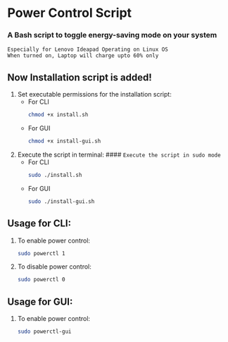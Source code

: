 # Power Control Script
### A Bash script to toggle energy-saving mode on your system 
`Especially for Lenovo Ideapad Operating on Linux OS`<br>
`When turned on, Laptop will charge upto 60% only`
## Now Installation script is added!
1. Set executable permissions for the installation script:
   * For CLI
      ```bash
      chmod +x install.sh
   
   * For GUI
      ```bash
      chmod +x install-gui.sh
   
2. Execute the script in terminal: #### `Execute the script in sudo mode`
   * For CLI
      ```bash
      sudo ./install.sh
   
   * For GUI
      ```bash
      sudo ./install-gui.sh
   
## Usage for CLI:
1. To enable power control:
   ```bash
   sudo powerctl 1
2. To disable power control:
   ```bash
   sudo powerctl 0

## Usage for GUI:
1. To enable power control:
   ```bash
   sudo powerctl-gui
